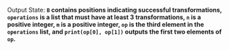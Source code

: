 Output State: **`B` contains positions indicating successful transformations, `operations` is a list that must have at least 3 transformations, `n` is a positive integer, `m` is a positive integer, `op` is the third element in the `operations` list, and `print(op[0], op[1])` outputs the first two elements of `op`.**